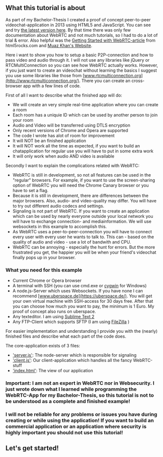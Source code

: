 ## What this tutorial is about

As part of my Bachelor-Thesis I created a proof of concept peer-to-peer videochat-application in 2013 using HTML5 and JavaScript. You can see and try [the latest version here](webrtc-prototype.felixhagspiel.de). By that time there was only few documentation about WebRTC and not much tutorials, so I had to do a lot of trial & error. Also helpful was the [Getting Started with WebRTC-article](http://www.html5rocks.com/en/tutorials/webrtc/basics/) from html5rocks.com and [Muaz Khan's Website](https://www.webrtc-experiment.com/).

Here i want to show you how to setup a basic P2P-connection and how to pass video and audio through it. I will not use any libraries like jQuery or RTCMultiConnection so you can see how WebRTC actually works. However, if you just want to create an videochat without learning the basics I suggest you use some libraries like those from [www.rtcmulticonnection.org](http://www.rtcmulticonnection.org/). There you can create an cross-browser app with a few lines of code.

First of all I want to describe what the finished app will do:

- We will create an very simple real-time application where you can create a room
- Each room has a uniquie ID which can be used by another person to join your room
- Audio and Video will be transferred using DTLS encryption
- Only recent versions of Chrome and Opera are supported
- The code I wrote has alot of room for improvement
- It will NOT be an finished application
- It will NOT work all the time as expected, if you want to build an chatapplication for regular use you will have to put in some extra work
- It will only work when audio AND video is available

Secondly I want to explain the complications related with WebRTC:

- WebRTC is still in development, so not all features can be used in the "regular" browsers. For example, if you want to use the screen-sharing option of WebRTC you will need the Chrome Canary browser or you have to set a flag.
- Because it is still in development, there are differences between the major browsers. Also, audio- and video-quality may differ. You will have to try out different audio codecs and settings.
- Signaling is not part of WebRTC. If you want to create an application which can be used by nearly everyone outside your local network you will have to exchange connection- and mediainformation. We will use websockets in this example to accomplish this.
- As WebRTC uses a peer-to-peer-connection you will have to connect every user with every user he wants to talk to. This can - based on the quality of audio and video - use a lot of bandwith and CPU.
- WebRTC can be annoying - especially the hunt for errors. But the more frustrated you get, the happier you will be when your friend's videochat finally pops up in your browser.

### What you need for this example

- Current Chrome or Opera browser
- A terminal with SSH (you can use cmd.exe or [cygwin](http://www.cygwin.com/) for Windows)
- A node.js-Server which uses Websockets. If you have none I can recommend [www.uberspace.de](https://uberspace.de/). You will get your own virtual machine with SSH-access for 30 days free. After that you can choose how much you want to pay, the minimum is 1 Euro. My proof of concept also runs on uberspace.
- Any texteditor. I am using [Sublime Text 2](http://www.sublimetext.com/2)
- Any FTP-Client which supports SFTP (I am using [FileZilla](https://filezilla-project.org) )

For easier implementation and understanding I provide you with the (nearly) finished files and describe what each part of the code does.

The core-application exists of 3 files:

- ['server.js'](linktofile): The node-server which is responsible for signaling
- ['client.js'](linktofile): Our client-application which handles all the fancy WebRTC-stuff
- ['index.html'](linktofile): The view of our application

### Important: I am not an expert in WebRTC nor in Websecurity. I just wrote down what I learned while programming the WebRTC-App for my Bachelor-Thesis, so this tutorial is not to be understood as a complete and finished example!
### I will not be reliable for any problems or issues you have during creating or while using the application! If you want to build an commercial application or an application where security is highly important you should not use this tutorial!

## Let's get started!

